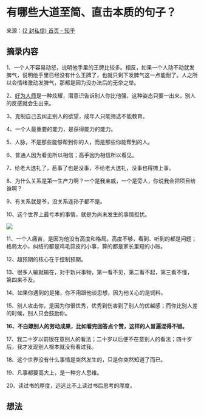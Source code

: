 # 有哪些大道至简、直击本质的句子？
来源：[(2 封私信) 首页 - 知乎](https://www.zhihu.com/)

## 摘录内容

1、一个人不容易动怒，说明他手里的王牌比较多。相反，如果一个人动不动就发脾气，说明他手里已经没有什么王牌了，也就只剩下发脾气这一点能耐了。人之所以会情绪激动发脾气，那都是因为没办法后的无奈之举。

2、[好为人师](https://www.zhihu.com/search?q=%E5%A5%BD%E4%B8%BA%E4%BA%BA%E5%B8%88&search_source=Entity&hybrid_search_source=Entity&hybrid_search_extra=%7B%22sourceType%22%3A%22answer%22%2C%22sourceId%22%3A2644210813%7D)是一种炫耀，潜意识告诉别人你比他强，这种姿态只要一出来，别人的反感就会生出来。

3、克制自己去纠正别人的欲望，成年人只能筛选不能教育。

4、一个人最重要的能力，是获得能力的能力。

5、人脉，不是那些能够帮到你的人，而是那些你能帮到的人。

6、普通人因为看见所以相信；高手因为相信所以看见。

7、给老大送礼了，惹事了也是没事，不给老大送礼，没事也得摊上事。

8、为什么关系是第一生产力啊？一个是我亲戚，一个是旁人，你说我会把项目给谁啊？

9、有关系就是爷，没关系连孙子都不是。

10、这个世界上最亏本的事情，就是为尚未发生的事情担忧。

![](https://pic4.zhimg.com/50/v2-49af07c6f1e225581829efd74984030f_720w.jpg?source=1940ef5c)

11、一个人痛苦，是因为他没有高度和格局。高度不够，看到、听到的都是问题；格局太小，纠结的都是鸡毛蒜皮的小事，算的都是家长里短的小账。

12、超预期的核心在于控制预期。

13、很多人输就输在，对于新兴事物，第一看不见，第二看不起，第三看不懂，第四来不及。

14、如果你遇到的是猪，你不用跟他谈思想，因为他关心的是饲料。

15、别人攻击你，是因为你很优秀，优秀到伤害到了别人的优越感；而你比别人差的时候，别人只会鼓励你。

**16、不白嫖别人的劳动成果，比如看完回答点个赞，这样的人普遍混得不错。** 

17、我二十岁以前很在意别人的看法；二十岁以后便不在意别人的看法；四十岁后，我才发现别人根本就没有看过我。

18、这个世界没有什么事情是突然发生的，只是你突然知道了而已。

19、凡事都要高大上，是一种穷人思维。

20、读过书的厚度，远远比不上读过书后思考的厚度。

## 想法
